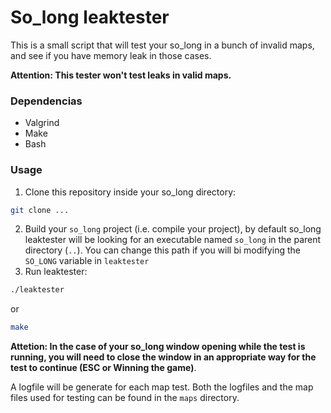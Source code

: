 # So_long leaktester

This is a small script that will test your so_long in a bunch of invalid maps, and see if you have memory leak in those cases.

**Attention: This tester won't test leaks in valid maps.**

### Dependencias
- Valgrind
- Make
- Bash

### Usage
1. Clone this repository inside your so_long directory:
``` bash
git clone ...
```
2. Build your `so_long` project (i.e. compile your project), by default so_long leaktester will be looking for an executable named `so_long` in the parent directory (`..`). You can change this path if you will bi modifying the `SO_LONG` variable in `leaktester`
3. Run leaktester:
```bash
./leaktester
```
or
```bash
make
```
**Attetion: In the case of your so_long window opening while the test is running, you will need to close the window in an appropriate way for the test to continue (ESC or Winning the game)**.

A logfile will be generate for each map test. Both the logfiles and the map files used for testing can be found in the `maps` directory. 
